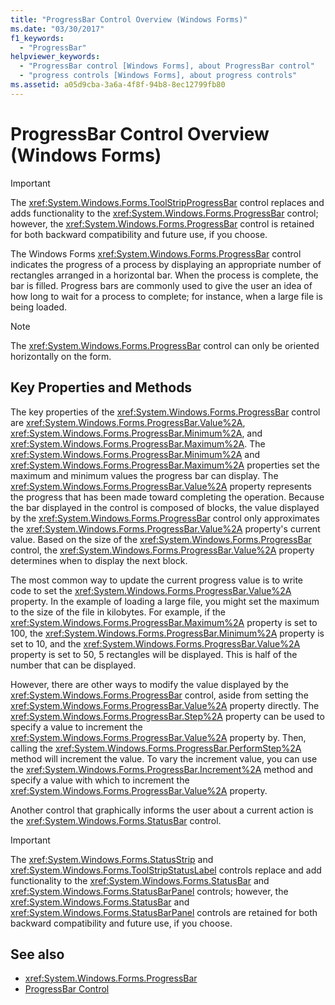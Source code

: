 ```yaml
---
title: "ProgressBar Control Overview (Windows Forms)"
ms.date: "03/30/2017"
f1_keywords: 
  - "ProgressBar"
helpviewer_keywords: 
  - "ProgressBar control [Windows Forms], about ProgressBar control"
  - "progress controls [Windows Forms], about progress controls"
ms.assetid: a05d9cba-3a6a-4f8f-94b8-8ec12799fb80
---
```

# ProgressBar Control Overview (Windows Forms)
> [!IMPORTANT]
>  The <xref:System.Windows.Forms.ToolStripProgressBar> control replaces and adds functionality to the <xref:System.Windows.Forms.ProgressBar> control; however, the <xref:System.Windows.Forms.ProgressBar> control is retained for both backward compatibility and future use, if you choose.  
  
 The Windows Forms <xref:System.Windows.Forms.ProgressBar> control indicates the progress of a process by displaying an appropriate number of rectangles arranged in a horizontal bar. When the process is complete, the bar is filled. Progress bars are commonly used to give the user an idea of how long to wait for a process to complete; for instance, when a large file is being loaded.  
  
> [!NOTE]
>  The <xref:System.Windows.Forms.ProgressBar> control can only be oriented horizontally on the form.  
  
## Key Properties and Methods  
 The key properties of the <xref:System.Windows.Forms.ProgressBar> control are <xref:System.Windows.Forms.ProgressBar.Value%2A>, <xref:System.Windows.Forms.ProgressBar.Minimum%2A>, and <xref:System.Windows.Forms.ProgressBar.Maximum%2A>. The <xref:System.Windows.Forms.ProgressBar.Minimum%2A> and <xref:System.Windows.Forms.ProgressBar.Maximum%2A> properties set the maximum and minimum values the progress bar can display. The <xref:System.Windows.Forms.ProgressBar.Value%2A> property represents the progress that has been made toward completing the operation. Because the bar displayed in the control is composed of blocks, the value displayed by the <xref:System.Windows.Forms.ProgressBar> control only approximates the <xref:System.Windows.Forms.ProgressBar.Value%2A> property's current value. Based on the size of the <xref:System.Windows.Forms.ProgressBar> control, the <xref:System.Windows.Forms.ProgressBar.Value%2A> property determines when to display the next block.  
  
 The most common way to update the current progress value is to write code to set the <xref:System.Windows.Forms.ProgressBar.Value%2A> property. In the example of loading a large file, you might set the maximum to the size of the file in kilobytes. For example, if the <xref:System.Windows.Forms.ProgressBar.Maximum%2A> property is set to 100, the <xref:System.Windows.Forms.ProgressBar.Minimum%2A> property is set to 10, and the <xref:System.Windows.Forms.ProgressBar.Value%2A> property is set to 50, 5 rectangles will be displayed. This is half of the number that can be displayed.  
  
 However, there are other ways to modify the value displayed by the <xref:System.Windows.Forms.ProgressBar> control, aside from setting the <xref:System.Windows.Forms.ProgressBar.Value%2A> property directly. The <xref:System.Windows.Forms.ProgressBar.Step%2A> property can be used to specify a value to increment the <xref:System.Windows.Forms.ProgressBar.Value%2A> property by. Then, calling the <xref:System.Windows.Forms.ProgressBar.PerformStep%2A> method will increment the value. To vary the increment value, you can use the <xref:System.Windows.Forms.ProgressBar.Increment%2A> method and specify a value with which to increment the <xref:System.Windows.Forms.ProgressBar.Value%2A> property.  
  
 Another control that graphically informs the user about a current action is the <xref:System.Windows.Forms.StatusBar> control.  
  
> [!IMPORTANT]
>  The <xref:System.Windows.Forms.StatusStrip> and <xref:System.Windows.Forms.ToolStripStatusLabel> controls replace and add functionality to the <xref:System.Windows.Forms.StatusBar> and <xref:System.Windows.Forms.StatusBarPanel> controls; however, the <xref:System.Windows.Forms.StatusBar> and <xref:System.Windows.Forms.StatusBarPanel> controls are retained for both backward compatibility and future use, if you choose.  
  
## See also

- <xref:System.Windows.Forms.ProgressBar>
- [ProgressBar Control](progressbar-control-windows-forms.md)

